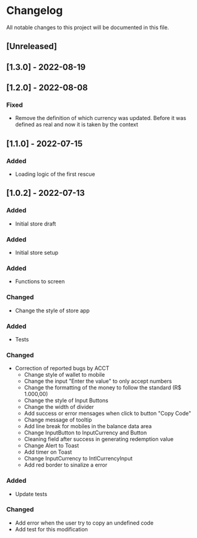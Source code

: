 # Changelog

All notable changes to this project will be documented in this file.

## [Unreleased]

## [1.3.0] - 2022-08-19

## [1.2.0] - 2022-08-08

### Fixed

- Remove the definition of which currency was updated. Before it was defined as real and now it is taken by the context

## [1.1.0] - 2022-07-15

### Added

- Loading logic of the first rescue

## [1.0.2] - 2022-07-13

### Added

- Initial store draft

### Added

- Initial store setup

### Added

- Functions to screen

### Changed

- Change the style of store app

### Added

- Tests

### Changed

- Correction of reported bugs by ACCT
  - Change style of wallet to mobile
  - Change the input "Enter the value" to only accept numbers
  - Change the formatting of the money to follow the standard (R$ 1.000,00)
  - Change the style of Input Buttons
  - Change the width of divider
  - Add success or error mensages when click to button "Copy Code"
  - Change message of tooltip
  - Add line break for mobiles in the balance data area
  - Change InputButton to InputCurrency and Button
  - Cleaning field after success in generating redemption value
  - Change Alert to Toast
  - Add timer on Toast
  - Change InputCurrency to IntlCurrencyInput
  - Add red border to sinalize a error

### Added

- Update tests

### Changed

- Add error when the user try to copy an undefined code
- Add test for this modification
